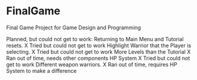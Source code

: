 # FinalGame
Final Game Project for Game Design and Programming

Planned, but could not get to work:
Returning to Main Menu and Tutorial resets.
X Tried but could not get to work
Highlight Warrior that the Player is selecting.
X Tried but could not get to work
More Levels than the Tutorial
X Ran out of time, needs other components
HP System
X Tried but could not get to work
Different weapon warriors.
X Ran out of time, requires HP System to make a difference
